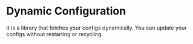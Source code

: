 # Dynamic Configuration

It is a library that fetches your configs dynamically. You can update your configs without restarting or recycling.

